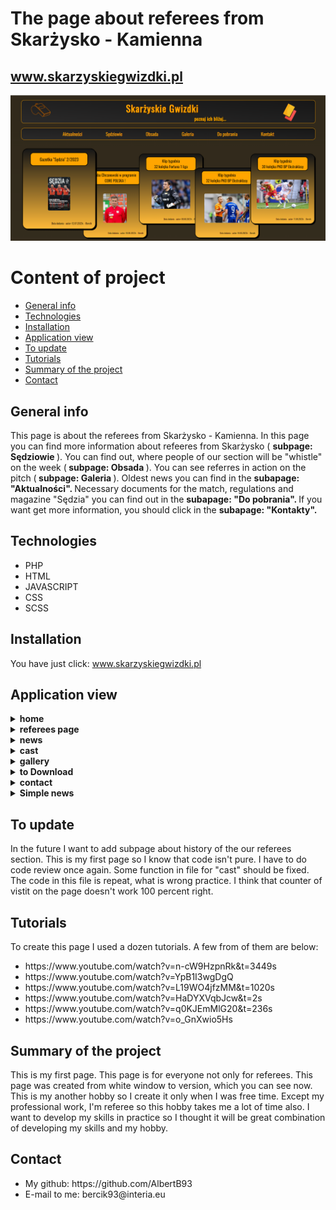 # The page about referees from Skarżysko - Kamienna <br>

## www.skarzyskiegwizdki.pl

![a screenshot presenting the front page of the project website](./images/README/home.png)

# Content of project

- [General info](#general-info)
- [Technologies](#technologies)
- [Installation](#installation)
- [Application view](#application-view)
- [To update](#to-update)
- [Tutorials](#tutorials)
- [Summary of the project](#summary-of-the-project)
- [Contact](#contact)

## General info

This page is about the referees from Skarżysko - Kamienna. In this page you can find more information about refeeres from Skarżysko
( <b> subpage: Sędziowie </b>). You can find out, where people of our section will be "whistle" on the week (<b> subpage: Obsada </b>).
You can see referres in action on the pitch (<b> subpage: Galeria </b>). Oldest news you can find in the <b> subapage: "Aktualności". </b> Necessary documents for the match, regulations and magazine "Sędzia"
you can find out in the <b> subapage: "Do pobrania". </b> If you want get more information, you should click in the <b> subapage: "Kontakty". </b>

## Technologies

<ul>
<li>PHP</li>
<li>HTML</li>
<li>JAVASCRIPT</li>
<li>CSS</li>
<li>SCSS</li>
</ul>

## Installation

You have just click: www.skarzyskiegwizdki.pl

## Application view

<details>
<summary> <b>home</b> </summary>
</br> This image shows home page. This page contains header, menu and five articles, which are newest on this page. </br>
<img src="./images/README/index.PNG">
</details>
 
<details>
<summary> <b>referees page </b> </summary>
</br> This images shows all active refeeres in our referee section. </br>
<img src="./images/README/refs.png">
</br>
</br>If you click on photo, you will be able to see more information about every of us. </br>
<img src="./images/README/refs-pop.PNG">
</details>

<details>
<summary> <b>news</b> </summary>
</br> This image shows the news page. On this page you can read all the news since the creation of the site.</br>
<img src="./images/README/news.png"></br>
<img src="./images/README/news-2.PNG">
</details>

<details>
<summary> <b>cast</b> </summary>
</br> This page contains the cast on the actually round of season. </br></br>
<img src="./images/README/cast.png">
</details>

<details>
<summary> <b>gallery</b> </summary>
</br> On this page you can see our photos from matches </br></br>
<img src="./images/README/gallery.png">
</details>

<details>
<summary> <b>to Download</b> </summary>
</br> This subpage conatins important files for the refeeres.</br></br>
<img src="./images/README/toDownload.png">
</details>

<details>
<summary> <b>contact</b> </summary>
</br> This subpage shows contact to us.</br></br>
<img src="./images/README/contact.png">
</details>

<details>
<summary> <b>Simple news</b> </summary>
</br> This photo shows view from some news in the page.</br></br>
<img src="./images/README/someNews.png">
</details>

## To update

In the future I want to add subpage about history of the our referees section. This is my first page so I know that code isn't pure.
I have to do code review once again. Some function in file for "cast" should be fixed. The code in this file is repeat, what is wrong practice.
I think that counter of vistit on the page doesn't work 100 percent right.

## Tutorials

To create this page I used a dozen tutorials. A few from of them are below:

<ul>
<li>https://www.youtube.com/watch?v=n-cW9HzpnRk&t=3449s</li>
<li>https://www.youtube.com/watch?v=YpB1I3wgDgQ</li>
<li>https://www.youtube.com/watch?v=L19WO4jfzMM&t=1020s</li>
<li>https://www.youtube.com/watch?v=HaDYXVqbJcw&t=2s</li>
<li>https://www.youtube.com/watch?v=q0KJEmMlG20&t=236s</li>
<li>https://www.youtube.com/watch?v=o_GnXwio5Hs</li>
</ul>

## Summary of the project

This is my first page. This page is for everyone not only for referees. This page was created from white window to version, which you can see now.
This is my another hobby so I create it only when I was free time. Except my professional work, I'm referee so this hobby takes me a lot of time also.
I want to develop my skills in practice so I thought it will be great combination of developing my skills and my hobby.

## Contact

<ul>
<li> My github: https://github.com/AlbertB93 </li>
<li>E-mail to me:  bercik93@interia.eu </li>
</ul>
